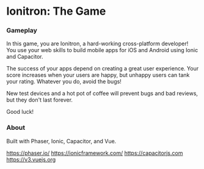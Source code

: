 # Ionitron: The Game

### Gameplay
In this game, you are Ionitron, a hard-working cross-platform developer! You use your web skills to build mobile apps for iOS and Android using Ionic and Capacitor.

The success of your apps depend on creating a great user experience. Your score increases when your users are happy, but unhappy users can tank your rating. Whatever you do, avoid the bugs!

New test devices and a hot pot of coffee will prevent bugs and bad reviews, but they don't last forever.

Good luck!

### About

Built with Phaser, Ionic, Capacitor, and Vue.

https://phaser.io/
https://ionicframework.com/
https://capacitorjs.com
https://v3.vuejs.org